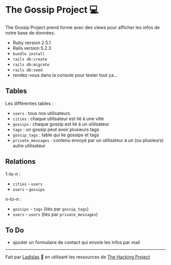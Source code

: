<h1>The Gossip Project 💻</h1>

The Gossip Project prend forme avec des views pour afficher les infos de notre base de données.

* Ruby version 2.5.1
* Rails version 5.2.3
* `bundle install`
* `rails db:create`
* `rails db:migrate`
* `rails db:seed`
* rendez-vous dans la console pour tester tout ça...

<h2>Tables</h2>

Les différentes tables : 
* `users` : tous nos utilisateurs
* `cities` : chaque utilisateur est lié à une ville
* `gossips` : chaque gossip est lié à un utilisateur
* `tags` : un gossip peut avoir plusieurs tags
* `gossip_tags` : table qui lie gossips et tags
* `private_messages` : contenu envoyé par un utilisateur à un (ou plusieurs) autre utilisateur

<h2>Relations</h2>

1-to-n :
* `cities` - `users`
* `users` - `gossips`

n-to-n :
* `gossips` - `tags` (liés par `gossip_tags`)
* `users` - `users` (liés par `private_messages`)

<h2>To Do</h2>

* ajouter un formulaire de contact qui envoie les infos par mail

--------

Fait par [Ladislas](https://github.com/ladislasfontaine) 🤙 en utilisant les ressources de [The Hacking Project](https://www.thehackingproject.org)
